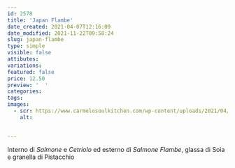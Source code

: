 ```yaml
---
id: 2578
title: 'Japan Flambe'
date_created: 2021-04-07T12:16:09
date_modified: 2021-11-22T09:58:24
slug: japan-flambe
type: simple
visible: false
attibutes: 
variations:
featured: false
price: 12.50
preview: '  '
categories: 
tags: 
images: 
  - scr: https://www.carmelosoulkitchen.com/wp-content/uploads/2021/04/Japan-Flambe.png
    alt: 


---
```


<p>Interno di <em>Salmone</em> e <em>Cetriolo</em> ed esterno di <em>Salmone Flambe</em>, glassa di Soia e granella di Pistacchio</p>
<p>&nbsp;</p>

